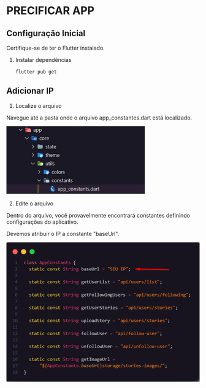 # PRECIFICAR APP

## Configuração Inicial

Certifique-se de ter o Flutter instalado.

1. Instalar dependências
    ```bash
    flutter pub get
    ```

## Adicionar IP

1. Localize o arquivo

  Navegue até a pasta onde o arquivo app_constantes.dart está localizado.

  ![Screenshot 1](screenshot/const.png)

2. Edite o arquivo

  Dentro do arquivo, você provavelmente encontrará constantes definindo configurações do aplicativo. 

  Devemos atribuir o IP a constante "baseUrl".

  ![Screenshot 2](screenshot/ip.png)

